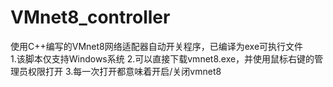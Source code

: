 # VMnet8_controller
使用C++编写的VMnet8网络适配器自动开关程序，已编译为exe可执行文件
<br/>1.该脚本仅支持Windows系统  2.可以直接下载vmnet8.exe，并使用鼠标右键的管理员权限打开  3.每一次打开都意味着开启/关闭vmnet8
